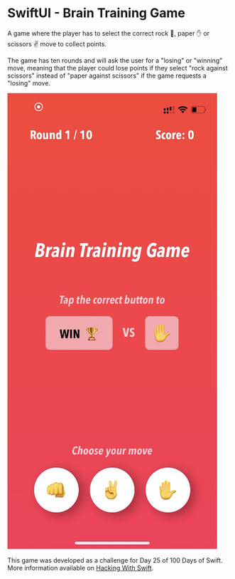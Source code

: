 # SwiftUI - Brain Training Game
A game where the player has to select the correct rock 👊️, paper ✋ or scissors ✌️ move to collect points.

The game has ten rounds and will ask the user for a "losing" or "winning" move, meaning that the player could lose points 
if they select "rock against scissors" instead of "paper against scissors" if the game requests a "losing" move.

![Screenshot of the application running on an iPhone 13 mini.](Game-Screenshot.png)

This game was developed as a challenge for Day 25 of 100 Days of Swift. More information available on 
[Hacking With Swift](https://www.hackingwithswift.com/guide/ios-swiftui/2/3/challenge).